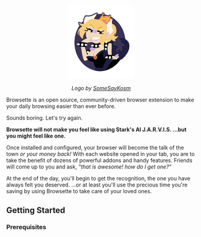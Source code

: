 <p align="center">
  <img width = "35%" src="/doc/logo.png" alt="Oh Browsette">  
</p>

<p align="center">
  <i>
    Logo by 
    <a href="https://twitter.com/SometimesKosm">
      SomeSayKosm
    </a>
  </i>
</p>

Browsette is an open source, community-driven browser extension to make your daily browsing easier than ever before.

Sounds boring. Let's try again.

__Browsette will not make you feel like using Stark's AI J.A.R.V.I.S. ...but you might feel like one.__

Once installed and configured, your browser will become the talk of the town _or your money back!_ With each website opened in your 
tab, you are to take the benefit of dozens of powerful addons and handy features. Friends will come up to you 
and ask, _"that is awesome! how do I get one?"_

At the end of the day, you'll begin to get the recognition, the one you have always felt you deserved. ...or at least you'll 
use the precious time you're saving by using Browsette to take care of your loved ones.

## Getting Started

### Prerequisites
